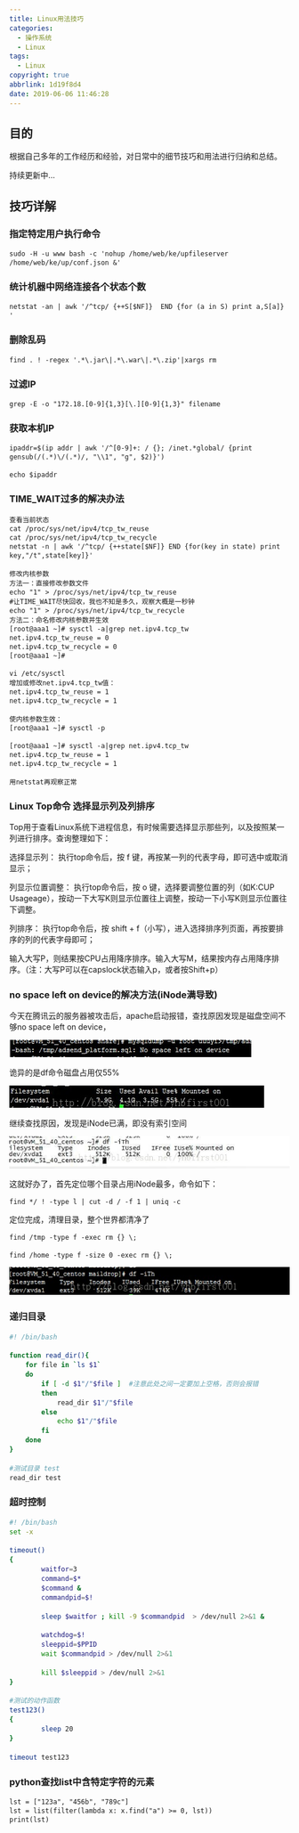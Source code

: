 ```yaml
---
title: Linux用法技巧
categories:
  - 操作系统
  - Linux
tags:
  - Linux
copyright: true
abbrlink: 1d19f8d4
date: 2019-06-06 11:46:28
---
```


## 目的

根据自己多年的工作经历和经验，对日常中的细节技巧和用法进行归纳和总结。

持续更新中...

<!--more-->

## 技巧详解

### 指定特定用户执行命令

```shell
sudo -H -u www bash -c 'nohup /home/web/ke/upfileserver /home/web/ke/up/conf.json &'
```

### 统计机器中网络连接各个状态个数

```shell
netstat -an | awk '/^tcp/ {++S[$NF]}  END {for (a in S) print a,S[a]} '
```

### 删除乱码

```shell
find . ! -regex '.*\.jar\|.*\.war\|.*\.zip'|xargs rm
```

### 过滤IP

```SHELL
grep -E -o "172.18.[0-9]{1,3}[\.][0-9]{1,3}" filename
```

### 获取本机IP

```SHELL
ipaddr=$(ip addr | awk '/^[0-9]+: / {}; /inet.*global/ {print gensub(/(.*)\/(.*)/, "\\1", "g", $2)}')

echo $ipaddr
```

### **TIME_WAIT过多的解决办法**

```shell
查看当前状态
cat /proc/sys/net/ipv4/tcp_tw_reuse
cat /proc/sys/net/ipv4/tcp_tw_recycle
netstat -n | awk '/^tcp/ {++state[$NF]} END {for(key in state) print key,"/t",state[key]}'

修改内核参数
方法一：直接修改参数文件
echo "1" > /proc/sys/net/ipv4/tcp_tw_reuse
#让TIME_WAIT尽快回收，我也不知是多久，观察大概是一秒钟
echo "1" > /proc/sys/net/ipv4/tcp_tw_recycle
方法二：命名修改内核参数并生效
[root@aaa1 ~]# sysctl -a|grep net.ipv4.tcp_tw
net.ipv4.tcp_tw_reuse = 0
net.ipv4.tcp_tw_recycle = 0
[root@aaa1 ~]#

vi /etc/sysctl
增加或修改net.ipv4.tcp_tw值：
net.ipv4.tcp_tw_reuse = 1
net.ipv4.tcp_tw_recycle = 1

使内核参数生效：
[root@aaa1 ~]# sysctl -p

[root@aaa1 ~]# sysctl -a|grep net.ipv4.tcp_tw
net.ipv4.tcp_tw_reuse = 1
net.ipv4.tcp_tw_recycle = 1

用netstat再观察正常
```

### Linux Top命令 选择显示列及列排序

Top用于查看Linux系统下进程信息，有时候需要选择显示那些列，以及按照某一列进行排序。查询整理如下：

选择显示列：
执行top命令后，按 f 键，再按某一列的代表字母，即可选中或取消显示；

列显示位置调整：
执行top命令后，按 o 键，选择要调整位置的列（如K:CUP Usageage），按动一下大写K则显示位置往上调整，按动一下小写K则显示位置往下调整。

列排序：
执行top命令后，按 shift + f（小写），进入选择排序列页面，再按要排序的列的代表字母即可；

输入大写P，则结果按CPU占用降序排序。输入大写M，结果按内存占用降序排序。（注：大写P可以在capslock状态输入p，或者按Shift+p）



### no space left on device的解决方法(iNode满导致)

今天在腾讯云的服务器被攻击后，apache启动报错，查找原因发现是磁盘空间不够no space left on device，

![img](Linux用法技巧/1.png)

诡异的是df命令磁盘占用仅55%

![img](Linux用法技巧/2.png)

继续查找原因，发现是iNode已满，即没有索引空间

![img](Linux用法技巧/3.png)

这就好办了，首先定位哪个目录占用iNode最多，命令如下：

```shell
find */ ! -type l | cut -d / -f 1 | uniq -c
```

定位完成，清理目录，整个世界都清净了

```shell
find /tmp -type f -exec rm {} \;

find /home -type f -size 0 -exec rm {} \; 
```

![img](Linux用法技巧/4.png)

### 递归目录

```bash
#! /bin/bash

function read_dir(){
    for file in `ls $1`
    do
        if [ -d $1"/"$file ]  #注意此处之间一定要加上空格，否则会报错
        then
            read_dir $1"/"$file
        else
            echo $1"/"$file
        fi
    done
}

#测试目录 test
read_dir test
```

### 超时控制

```bash
#! /bin/bash
set -x

timeout()
{
        waitfor=3
        command=$*
        $command &
        commandpid=$!

        sleep $waitfor ; kill -9 $commandpid  > /dev/null 2>&1 &

        watchdog=$!
        sleeppid=$PPID
        wait $commandpid > /dev/null 2>&1

        kill $sleeppid > /dev/null 2>&1
}

#测试的动作函数
test123()
{
        sleep 20
}

timeout test123
```

### python查找list中含特定字符的元素

```
lst = ["123a", "456b", "789c"]
lst = list(filter(lambda x: x.find("a") >= 0, lst))
print(lst)
```

